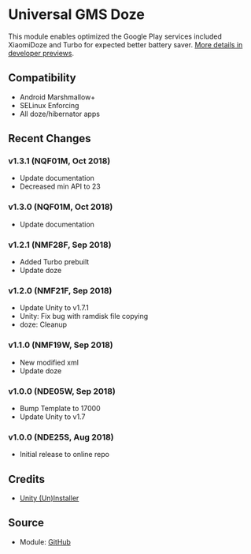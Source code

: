 # Universal GMS Doze
This module enables optimized the Google Play services included XiaomiDoze and Turbo for expected better battery saver. [More details in developer previews](https://developer.android.com/training/monitoring-device-state/doze-standby).

## Compatibility
- Android Marshmallow+
- SELinux Enforcing
- All doze/hibernator apps

## Recent Changes
### v1.3.1 (NQF01M, Oct 2018)
- Update documentation
- Decreased min API to 23

### v1.3.0 (NQF01M, Oct 2018)
- Update documentation

### v1.2.1 (NMF28F, Sep 2018)
- Added Turbo prebuilt
- Update doze

### v1.2.0 (NMF21F, Sep 2018)
- Update Unity to v1.7.1
- Unity: Fix bug with ramdisk file copying
- doze: Cleanup

### v1.1.0 (NMF19W, Sep 2018)
- New modified xml
- Update doze

### v1.0.0 (NDE05W, Sep 2018)
- Bump Template to 17000
- Update Unity to v1.7

### v1.0.0 (NDE25S, Aug 2018)
- Initial release to online repo

## Credits
- [Unity (Un)Installer](https://github.com/Zackptg5/Unity)

## Source
- Module: [GitHub](https://github.com/gloeyisk/universal-gms-doze)
